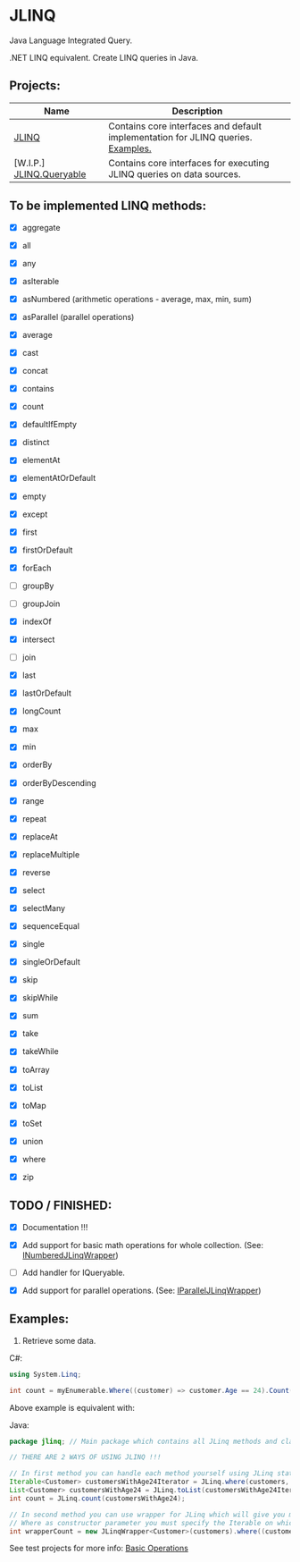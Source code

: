 # JLINQ
Java Language Integrated Query.

.NET LINQ equivalent. Create LINQ queries in Java.


Projects:
---
| Name | Description |
| -----|-------------|
| [JLINQ](https://github.com/Sejoslaw/JLINQ/tree/master/JLINQ/src/jlinq) | Contains core interfaces and default implementation for JLINQ queries. [Examples.](https://github.com/Sejoslaw/JLINQ/blob/master/TESTS/src/Main.java) |
| [W.I.P.] [JLINQ.Queryable](https://github.com/Sejoslaw/JLINQ/tree/master/JLINQ.Queryable/src/jlinq/queryable) | Contains core interfaces for executing JLINQ queries on data sources. |

To be implemented LINQ methods:
---
- [X] aggregate
- [X] all
- [X] any
- [X] asIterable
- [X] asNumbered (arithmetic operations - average, max, min, sum)
- [X] asParallel (parallel operations)
- [X] average
- [X] cast
- [X] concat
- [X] contains
- [X] count
- [X] defaultIfEmpty
- [X] distinct
- [X] elementAt
- [X] elementAtOrDefault
- [X] empty
- [X] except
- [X] first
- [X] firstOrDefault
- [X] forEach
- [ ] groupBy 
- [ ] groupJoin
- [X] indexOf
- [X] intersect
- [ ] join
- [X] last
- [X] lastOrDefault
- [X] longCount
- [X] max
- [X] min
- [X] orderBy 
- [X] orderByDescending 
- [X] range
- [X] repeat
- [X] replaceAt
- [X] replaceMultiple
- [X] reverse
- [X] select
- [X] selectMany
- [X] sequenceEqual
- [X] single
- [X] singleOrDefault
- [X] skip
- [X] skipWhile
- [X] sum
- [X] take
- [X] takeWhile
- [X] toArray
- [X] toList
- [X] toMap
- [X] toSet
- [X] union
- [X] where
- [X] zip


TODO / FINISHED:
---
- [X] Documentation !!!
- [X] Add support for basic math operations for whole collection. (See: [INumberedJLinqWrapper](https://github.com/Sejoslaw/JLINQ/blob/master/JLINQ/src/jlinq/interfaces/INumberJLinqWrapper.java))
- [ ] Add handler for IQueryable.
- [X] Add support for parallel operations. (See: [IParallelJLinqWrapper](https://github.com/Sejoslaw/JLINQ/blob/master/JLINQ/src/jlinq/interfaces/IParallelJLinqWrapper.java))


Examples:
---

1. Retrieve some data.

C#:
```csharp
using System.Linq;

int count = myEnumerable.Where((customer) => customer.Age == 24).Count();
```
Above example is equivalent with:

Java:
```java
package jlinq; // Main package which contains all JLinq methods and classes.

// THERE ARE 2 WAYS OF USING JLINQ !!!

// In first method you can handle each method yourself using JLinq static methods.
Iterable<Customer> customersWithAge24Iterator = JLinq.where(customers, (customer) -> customer.age == 24);
List<Customer> customersWithAge24 = JLinq.toList(customersWithAge24Iterator);
int count = JLinq.count(customersWithAge24);

// In second method you can use wrapper for JLinq which will give you more freedom of using multiple method calls / streams:
// Where as constructor parameter you must specify the Iterable on which you want to use JLinq.
int wrapperCount = new JLinqWrapper<Customer>(customers).where((customer) -> customer.age == 24).count();
```

See test projects for more info: [Basic Operations](https://github.com/Sejoslaw/JLINQ/blob/master/JLINQ_BasicTests/src/Main.java)
